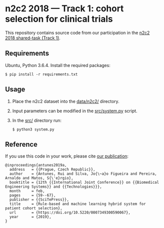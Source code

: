 # n2c2 2018 — Track 1: cohort selection for clinical trials

This repository contains source code from our participation in the
[n2c2 2018 shared-task (Track 1)](https://portal.dbmi.hms.harvard.edu/projects/n2c2-2018-t1/).


## Requirements

Ubuntu, Python 3.6.4. Install the required packages:
```
$ pip install -r requirements.txt
```


## Usage

1. Place the n2c2 dataset into the [data/n2c2/](data/n2c2/) directory.

1. Input parameters can be modified in the [src/system.py](src/system.py) script.

1. In the [src/](src) directory run:
    ```
    $ python3 system.py
    ```


## Reference

If you use this code in your work, please cite
[our publication](https://doi.org/10.5220/0007349300590067):

```
@inproceedings{antunes2019a,
  address   = {{Prague, Czech Republic}},
  author    = {Antunes, Rui and Silva, Jo{\~a}o Figueira and Pereira, Arnaldo and Matos, S{\'e}rgio},
  booktitle = {12th {{International Joint Conference}} on {{Biomedical Engineering Systems}} and {{Technologies}}},
  month     = feb,
  pages     = {59--67},
  publisher = {{SciTePress}},
  title     = {Rule-based and machine learning hybrid system for patient cohort selection},
  url       = {https://doi.org/10.5220/0007349300590067},
  year      = {2019},
}
```
